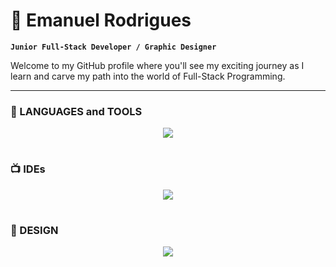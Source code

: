 # 🚀 Emanuel Rodrigues

**`Junior Full-Stack Developer / Graphic Designer`**

Welcome to my GitHub profile where you'll see my exciting journey as I learn and carve my path into the world of Full-Stack Programming.

---

### 🧰 LANGUAGES and TOOLS

<p align="center">
  <a href="https://skillicons.dev">
    <img src="https://skillicons.dev/icons?i=java,js,html,css,spring,nodejs,jquery,bootstrap,mysql,git,maven,postman" />
  </a>
</p>

#

### 📺 IDEs

<p align="center">
  <a href="https://skillicons.dev">
    <img src="https://skillicons.dev/icons?i=idea,vscode" />
  </a>
</p>

#

### 🎨 DESIGN

<p align="center">
  <a href="https://skillicons.dev">
    <img src="https://skillicons.dev/icons?i=ai,ps,sketchup,figma" />
  </a>
</p>

#
